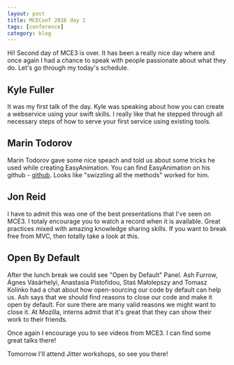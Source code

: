 ```yaml
---
layout: post
title: MCEConf 2016 day 2
tags: [conference]
category: blog
---
```


Hi!
Second day of MCE3 is over. It has been a really nice day where and once again I had a chance to speak with people passionate about what they do. Let's go through my today's schedule.

Kyle Fuller
---
It was my first talk of the day. Kyle was speaking about how you can create a webservice using your swift skills. I really like that he stepped through all necessary steps of how to serve your first service using existing tools. 

Marin Todorov
---
Marin Todorov gave some nice speach and told us about some tricks he used while creating EasyAnimation. You can find EasyAnimation on his github - [github](https://github.com/icanzilb/EasyAnimation). Looks like "swizzling all the methods" worked for him. 

Jon Reid
---
I have to admit this was one of the best presentations that I've seen on MCE3. I totaly encourage you to watch a record when it is available. Great practices mixed with amazing knowledge sharing skills. If you want to break free from MVC, then totally take a look at this.

Open By Default
---
After the lunch break we could see "Open by Default" Panel. Ash Furrow, Ágnes Vásárhelyi, Anastasia Pistofidou, Staś Małolepszy and Tomasz Kolinko had a chat about how open-sourcing our code by default can help us. Ash says that we should find reasons to close our code and make it open by default. For sure there are many valid reasons we might want to close it. At Mozilla, interns admit that it's great that they can show their work to their friends.

Once again I encourage you to see videos from MCE3. I can find some great talks there!

Tomorrow I'll attend Jitter workshops, so see you there!